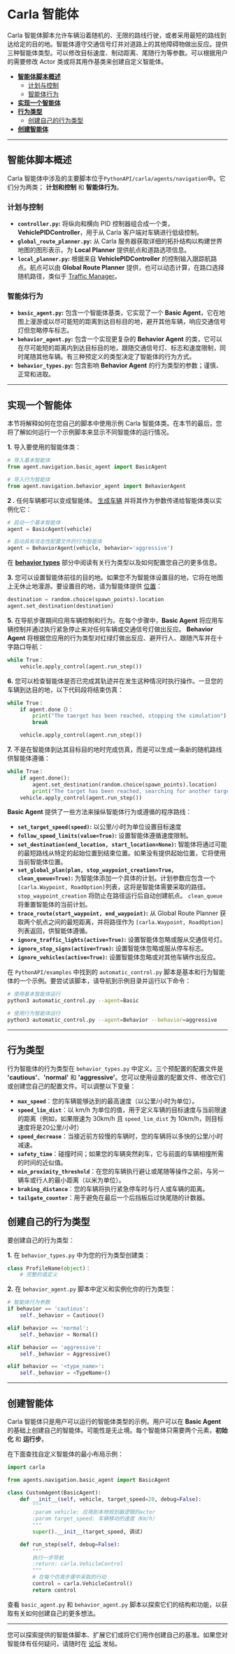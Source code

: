 # Carla 智能体

Carla 智能体脚本允许车辆沿着随机的、无限的路线行驶，或者采用最短的路线到达给定的目的地。智能体遵守交通信号灯并对道路上的其他障碍物做出反应。提供三种智能体类型。可以修改目标速度、制动距离、尾随行为等参数。可以根据用户的需要修改 Actor 类或将其用作基类来创建自定义智能体。

- [__智能体脚本概述__](#overview-of-agent-scripts)
    - [计划与控制](#planning-and-control)
    - [智能体行为](#agent-behaviors)
- [__实现一个智能体__](#implement-an-agent)
- [__行为类型__](#behavior-types)
    - [创建自己的行为类型](#create-your-own-behavior-type)
- [__创建智能体__](#creating-an-agent)

---

## 智能体脚本概述

Carla 智能体中涉及的主要脚本位于`PythonAPI/carla/agents/navigation`中。它们分为两类； __计划和控制__ 和 __智能体行为__。

### 计划与控制

- __`controller.py`:__ 将纵向和横向 PID 控制器组合成一个类，__VehiclePIDController__，用于从 Carla 客户端对车辆进行低级控制。
- __`global_route_planner.py`:__ 从 Carla 服务器获取详细的拓扑结构以构建世界地图的图形表示，为 __Local Planner__ 提供航点和道路选项信息。
- __`local_planner.py`:__ 根据来自 __VehiclePIDController__ 的控制输入跟踪航路点。航点可以由 __Global Route Planner__ 提供，也可以动态计算，在路口选择随机路径，类似于 [Traffic Manager](adv_traffic_manager.md)。

### 智能体行为

- __`basic_agent.py`:__ 包含一个智能体基类，它实现了一个 __Basic Agent__，它在地图上漫游或以尽可能短的距离到达目标目的地，避开其他车辆，响应交通信号灯但忽略停车标志。
- __`behavior_agent.py`:__ 包含一个实现更复杂的 __Behavior Agent__ 的类，它可以在尽可能短的距离内到达目标目的地，跟随交通信号灯、标志和速度限制，同时尾随其他车辆。有三种预定义的类型决定了智能体的行为方式。
- __`behavior_types.py`:__ 包含影响 __Behavior Agent__ 的行为类型的参数；谨慎、正常和进取。

---

## 实现一个智能体

本节将解释如何在您自己的脚本中使用示例 Carla 智能体类。在本节的最后，您将了解如何运行一个示例脚本来显示不同智能体的运行情况。

__1.__ 导入要使用的智能体类：

```py
# 导入基本智能体
from agent.navigation.basic_agent import BasicAgent

# 导入行为智能体
from agent.navigation.behavior_agent import BehaviorAgent
```

__2 .__ 任何车辆都可以变成智能体。 [生成车辆](core_actors.md#spawning) 并将其作为参数传递给智能体类以实例化它：

```py
# 启动一个基本智能体
agent = BasicAgent(vehicle)

# 启动具有攻击性配置文件的行为智能体
agent = BehaviorAgent(vehicle, behavior='aggressive')
```

在 [__behavior types__](#behavior-types) 部分中阅读有关行为类型以及如何配置您自己的更多信息。

__3.__ 您可以设置智能体前往的目的地。如果您不为智能体设置目的地，它将在地图上无休止地漫游。要设置目的地，请为智能体提供 [位置](python_api.md#carlalocation)：

```py
destination = random.choice(spawn_points).location
agent.set_destination(destination)
```

__5.__ 在导航步骤期间应用车辆控制和行为。在每个步骤中，__Basic Agent__ 将应用车辆控制并通过执行紧急停止来对任何车辆或交通信号灯做出反应。 __Behavior Agent__ 将根据您应用的行为类型对红绿灯做出反应、避开行人、跟随汽车并在十字路口导航：

```py
while True：
    vehicle.apply_control(agent.run_step())
```

__6.__ 您可以检查智能体是否已完成其轨迹并在发生这种情况时执行操作。一旦您的车辆到达目的地，以下代码段将结束仿真：

```py
while True：
    if agent.done（）：
        print("The taerget has been reached, stopping the simulation")
        break

    vehicle.apply_control(agent.run_step())
```

__7.__ 不是在智能体到达其目标目的地时完成仿真，而是可以生成一条新的随机路线供智能体遵循：

```py
while True：
    if agent.done():   
        agent.set_destination(random.choice(spawn_points).location)
        print("The target has been reached, searching for another target")
    vehicle.apply_control(agent.run_step())
```

__Basic Agent__ 提供了一些方法来操纵智能体行为或遵循的程序路线：

- __`set_target_speed(speed)`:__ 以公里/小时为单位设置目标速度
- __`follow_speed_limits(value=True)`:__ 设置智能体遵循速度限制。
- __`set_destination(end_location, start_location=None)`:__ 智能体将通过可能的最短路线从特定的起始位置到结束位置。如果没有提供起始位置，它将使用当前智能体位置。
- __`set_global_plan(plan, stop_waypoint_creation=True, clean_queue=True)`:__ 为智能体添加一个具体的计划。计划参数应包含一个`[carla.Waypoint, RoadOption]`列表，这将是智能体需要采取的路径。 `stop_waypoint_creation` 将防止在路径运行后自动创建航点。 `clean_queue` 将重置智能体的当前计划。
- __`trace_route(start_waypoint, end_waypoint)`:__ 从 Global Route Planner 获取两个航点之间的最短距离，并将路径作为 `[carla.Waypoint, RoadOption]` 列表返回，供智能体遵循。
- __`ignore_traffic_lights(active=True)`:__ 设置智能体忽略或服从交通信号灯。
- __`ignore_stop_signs(active=True)`:__ 设置智能体忽略或服从停车标志。
- __`ignore_vehicles(active=True)`:__ 设置智能体忽略或对其他车辆作出反应。

在 `PythonAPI/examples` 中找到的 `automatic_control.py` 脚本是基本和行为智能体的一个示例。要尝试该脚本，请导航到示例目录并运行以下命令：

```sh
# 使用基本智能体运行
python3 automatic_control.py --agent=Basic

# 使用行为智能体运行
python3 automatic_control.py --agent=Behavior --behavior=aggressive
```

---

## 行为类型

行为智能体的行为类型在 `behavior_types.py` 中定义。三个预配置的配置文件是 __'cautious'__、__'normal'__ 和 __'aggressive'__。您可以使用设置的配置文件、修改它们或创建您自己的配置文件。可以调整以下变量：

- __`max_speed`__：您的车辆能够达到的最高速度（以公里/小时为单位）。
- __`speed_lim_dist`__：以 km/h 为单位的值，用于定义车辆的目标速度与当前限速的距离（例如，如果限速为 30km/h 且 `speed_lim_dist` 为 10km/h，则目标速度将是20公里/小时）
- __`speed_decrease`__：当接近前方较慢的车辆时，您的车辆将以多快的公里/小时减速。
- __`safety_time`__：碰撞时间；如果您的车辆突然刹车，它与前面的车辆相撞所需的时间的近似值。
- __`min_proximity_threshold`__：在您的车辆执行避让或尾随等操作之前，与另一辆车或行人的最小距离（以米为单位）。
- __`braking_distance`__：您的车辆将执行紧急停车时与行人或车辆的距离。
- __`tailgate_counter`__：用于避免在最后一个后挡板后过快尾随的计数器。

## 创建自己的行为类型

要创建自己的行为类型：

__1.__ 在 `behavior_types.py` 中为您的行为类型创建类：

```py
class ProfileName(object)：
    # 完整的值定义
```

__2.__ 在 `behavior_agent.py` 脚本中定义和实例化你的行为类型：

```py
# 智能体行为参数
if behavior == 'cautious':
    self._behavior = Cautious()

elif behavior == 'normal':
    self._behavior = Normal()

elif behavior == 'aggressive':
    self._behavior = Aggressive()

elif behavior == '<type_name>':
    self._behavior = <TypeName>()
```

---

## 创建智能体

Carla 智能体只是用户可以运行的智能体类型的示例。用户可以在 __Basic Agent__ 的基础上创建自己的智能体。可能性是无止境。每个智能体只需要两个元素，__初始化__ 和 __运行步__。

在下面查找自定义智能体的最小布局示例：

```py
import carla

from agents.navigation.basic_agent import BasicAgent

class CustomAgent(BasicAgent):
    def __init__(self, vehicle, target_speed=20, debug=False):
        """
        :param vehicle: 应用到本地规划器逻辑的actor
        :param target_speed: 车辆移动的速度（Km/h）
        """
        super().__init__(target_speed, 调试)

    def run_step(self, debug=False):
        """
        执行一步导航
        :return: carla.VehicleControl
        """
        # 在每个仿真步骤中采取的行动
        control = carla.VehicleControl()
        return control
```

查看 `basic_agent.py` 和 `behavior_agent.py` 脚本以探索它们的结构和功能，以获取有关如何创建自己的更多想法。

---

您可以探索提供的智能体脚本、扩展它们或将它们用作创建自己的基准。如果您对智能体有任何疑问，请随时在 [论坛](https://github.com/carla-simulator/carla/discussions/) 发帖。